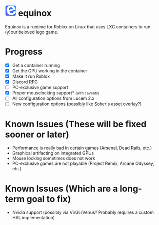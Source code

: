 # <img width="36" src="assets/equinox.svg"> equinox
Equinox is a runtime for Roblox on Linux that uses LXC containers to run (y)our beloved lego game.

# Progress
- [X] Get a container running
- [X] Get the GPU working in the container
- [X] Make it run Roblox
- [X] Discord RPC
- [ ] PC-exclusive game support
- [X] Proper mouselocking support* <small>(with caveats)</small>
- [ ] All configuration options from Lucem 2.x
- [ ] New configuration options (possibly like Sober's asset overlay?)

# Known Issues (These will be fixed sooner or later)
- Performance is really bad in certain games (Arsenal, Dead Rails, etc.)
- Graphical artifacting on integrated GPUs
- Mouse locking sometimes does not work
- PC-exclusive games are not playable (Project Remix, Arcane Odyssey, etc.)

# Known Issues (Which are a long-term goal to fix)
- Nvidia support (possibly via VirGL/Venus? Probably requires a custom HAL implementation)

